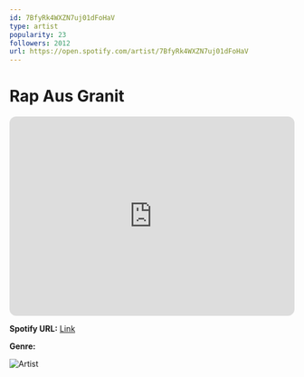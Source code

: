 ```yaml
---
id: 7BfyRk4WXZN7uj01dFoHaV
type: artist
popularity: 23
followers: 2012
url: https://open.spotify.com/artist/7BfyRk4WXZN7uj01dFoHaV
---
```

# Rap Aus Granit

<iframe style="border-radius:12px" src="https://open.spotify.com/embed/artist/7BfyRk4WXZN7uj01dFoHaV" width="100%" height="352" frameBorder="0" allowfullscreen="" allow="autoplay; clipboard-write; encrypted-media; fullscreen; picture-in-picture" loading="lazy"></iframe>

**Spotify URL:** [Link](https://open.spotify.com/artist/7BfyRk4WXZN7uj01dFoHaV)

**Genre:** 

![Artist](https://i.scdn.co/image/ab6761610000e5eb02f7a32b1906a885895df864)
